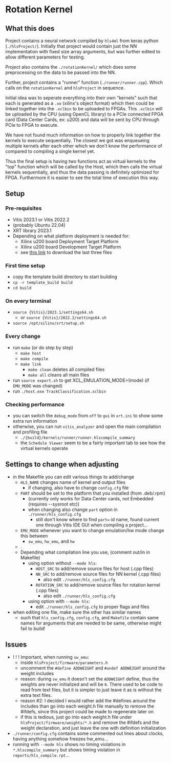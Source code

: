 # Rotation Kernel

## What this does

Project contains a neural network compiled by `hls4ml` from keras python (`./hlsProject/`). Initially that project would contain just the NN implementation with fixed size array arguments, but was further edited to allow different parameters for testing.

Project also contains the `./rotationKernel/` which does some preprocessing on the data to be passed into the NN.

Further, project contains a "runner" function (`./runner/runner.cpp`). Which calls on the `rotationKernel` and `hlsProject` in sequence.

Initial idea was to seperate everything into their own "kernels" such that each is generated as a `.xo` (xilinx's object format) which then could be linked together into the `.xclbin` to be uploaded to FPGAs. This `.xclbin` will be uploaded by the CPU (using OpenCL library) to a PCIe connected FPGA card (Data Center Cards, ex: u200) and data will be sent by CPU through PCIe to FPGA to execute.

We have not found much information on how to properly link together the kernels to execute sequentially. The closest we got was enqueueing multiple kernels after each other which we don't know the performance of compared to compiling a single kernel yet.

Thus the final setup is having two functions act as virtual kernels to the "top" function which will be called by the Host, which then calls the virtual kernels sequentially, and thus the data passing is definitely optimized for FPGA. Furthermore it is easier to see the total time of execution this way.

## Setup

### Pre-requisites

- Vitis 2023.1 or Vitis 2022.2
- (probably Ubuntu 22.04)
- XRT library 2023.1
- Depending on what platform deployment is needed for:
  - Xilinx u200 board Deployment Target Platform
  - Xilinx u200 board Development Target Platform
  - see [this link](https://www.xilinx.com/products/boards-and-kits/alveo/u200.html#gettingStarted) to download the last three files

### First time setup

- copy the template build directory to start building
- `cp -r template_build build`
- `cd build`

### On every terminal

- `source {Vitis}/2023.1/settings64.sh`
  - or `source {Vitis}/2022.2/settings64.sh`
- `source /opt/xilinx/xrt/setup.sh`

### Every change

- run `make` (or do step by step)
  - `make host`
  - `make compile`
  - `make link`
    - `make clean` deletes all compiled files
    - `make all` cleans all main files
- run `source export.sh` to get XCL_EMULATION_MODE=(mode) (if `EMU_MODE` was changed)
- run `./host.exe TrackClassification.xclbin`

### Checking performance

- you can switch the `debug_mode` from `off` to `gui` in `xrt.ini` to show some extra run information
- otherwise, you can run `vitis_analyzer` and open the main compilation and profiling file
  - `./{build}/kernels/runner/runner.hlscompile_summary`
  - the `Schedule Viewer` seem to be a fairly important tab to see how the virtual kernels operate

## Settings to change when adjusting

- in the Makefile you can edit various things to add/change
  - `HLS_NAME` changes name of kernel and output files
    - if changing, also have to change `config.cfg` file
  - `PART` should be set to the platform that you installed (from .deb/.rpm)
    - (currently only works for Data Center cards, not Embedded (requires --sysroot etc))
    - when changing also change `part` option in `./runner/hls_config.cfg`
      - still don't know where to find `part=` id name, found current one through Vitis IDE GUI when compiling a project...
  - `EMU_MODE` whenever you want to change emulation/hw mode change this between
    - `sw_emu`, `hw_emu`, and `hw`
  - .
  - Depending what compilation line you use, (comment out/in in Makefile)
    - using option without `--mode hls`:
      - `HOST_SRC` to add/remove source files for host (.cpp files)
      - `NN_SRC` to add/remove source files for NN kernel (.cpp files)
        - also edit `./runner/hls_config.cfg`
      - `ROTATION_SRC` to add/remove source files for rotation kernel (.cpp files)
        - also edit `./runner/hls_config.cfg`
    - using option with `--mode hls`:
      - edit `./runner/hls_config.cfg` to proper flags and files
- when editing one file, make sure the other has similar names
  - such that `hls_config.cfg`, `config.cfg`, and `Makefile` contain same names for arguments that are needed to be same, otherwise might fail to build!

## Issues

- ! ! ! Important, when running `sw_emu`:
  - inside `hlsProject/firmware/parameters.h`
  - uncomment the `#define ADDWEIGHT` and `#undef ADDWEIGHT` around the weight includes
  - reason: during `sw_emu` it doesn't set the `ADDWEIGHT` define, thus the weights are never initialized and will be `0`. There used to be code to read from text files, but it is simpler to just leave it as is without the extra text files.
  - reason #2: I decided I would rather add the #defines around the includes than go into each weight.h file manually to remove the #ifdefs, since this project could be made to regenerate later on
  - if this is tedious, just go into each weight.h file under `hlsProject/firmware/weights/*.h` and remove the #ifdefs and the weight declaration, and just leave the one with definition initialization
- `./runner/config.cfg` contains some commented out lines about clocks, having anything somehow freezes hw_emu...
- running with `--mode hls` shows no timing violations in `*.hlscompile_summary` but shows timing violation in `reports/hls_compile.rpt`...
